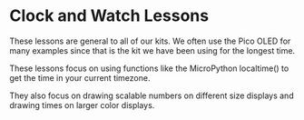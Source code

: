 # Clock and Watch Lessons

These lessons are general to all of our kits.  We often use the
Pico OLED for many examples since that is the kit
we have been using for the longest time.

These lessons focus on using functions like the 
MicroPython localtime() to get the time in your
current timezone.

They also focus on drawing scalable numbers on
different size displays and drawing times
on larger color displays.
